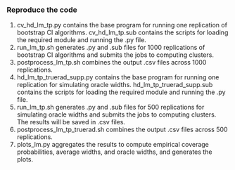 ### Reproduce the code

1) cv_hd_lm_tp.py contains the base program for running one replication of bootstrap CI algorithms. cv_hd_lm_tp.sub contains the scripts for loading the required module and running the .py file.
2) run_lm_tp.sh generates .py and .sub files for 1000 replications of bootstrap CI algorithms and submits the jobs to computing clusters.
3) postprocess_lm_tp.sh combines the output .csv files across 1000 replications.
4) hd_lm_tp_truerad_supp.py contains the base program for running one replication for simulating oracle widths. hd_lm_tp_truerad_supp.sub contains the scripts for loading the required module and running the .py file.
5) run_lm_tp.sh generates .py and .sub files for 500 replications for simulating oracle widths and submits the jobs to computing clusters. The results will be saved in .csv files.
6) postprocess_lm_tp_truerad.sh combines the output .csv files across 500 replications.
7) plots_lm.py aggregates the results to compute empirical coverage probabilities, average widths, and oracle widths, and generates the plots.
